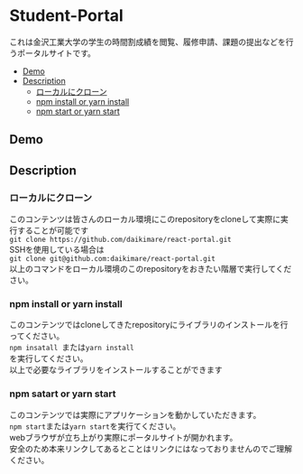 # Student-Portal
これは金沢工業大学の学生の時間割成績を閲覧、履修申請、課題の提出などを行うポータルサイトです。
* [Demo](#Demo)
* [Description](#Description)
    * [ローカルにクローン](#ローカルにクローン)
    * [npm install or yarn install](#npm-install-or-yarn-install)
    * [npm start or yarn start](#npm-start-or-yarn-install)

## Demo

## Description
### ローカルにクローン
このコンテンツは皆さんのローカル環境にこのrepositoryをcloneして実際に実行することが可能です  
`git clone https://github.com/daikimare/react-portal.git `  
SSHを使用している場合は  
`git clone git@github.com:daikimare/react-portal.git`  
以上のコマンドをローカル環境のこのrepositoryをおきたい階層で実行してください。
### npm install or yarn install
このコンテンツではcloneしてきたrepositoryにライブラリのインストールを行ってください。  
`npm insatall `または`yarn install`  
を実行してください。  
以上で必要なライブラリをインストールすることができます
### npm satart or yarn start
このコンテンツでは実際にアプリケーションを動かしていただきます。  
`npm start`または`yarn start`を実行てください。  
webブラウザが立ち上がり実際にポータルサイトが開かれます。  
安全のため本来リンクしてあるとことはリンクにはなっておりませんのでご理解ください。
